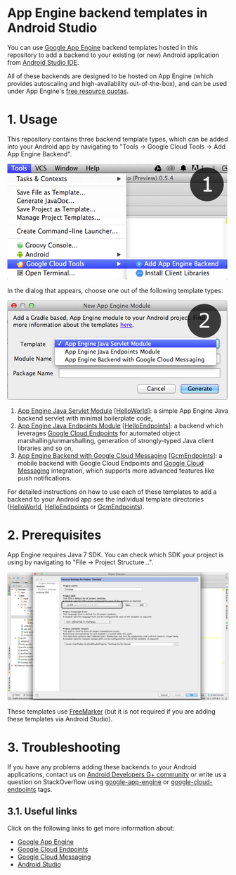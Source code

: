 App Engine backend templates in Android Studio
==========================

You can use [Google App Engine](https://developers.google.com/appengine) backend templates hosted in this repository to add a backend to your existing (or new) Android application from [Android Studio IDE](http://developer.android.com/sdk/installing/studio.html).

All of these backends are designed to be hosted on App Engine (which provides autoscaling and high-availability out-of-the-box), and can be used under App Engine's [free resource quotas](https://developers.google.com/appengine/docs/quotas).

# 1. Usage

This repository contains three backend template types, which can be added into your Android app by navigating to "Tools &rarr; Google Cloud Tools &rarr; Add App Engine Backend".

![Tools &rarr; Google Cloud Tools &rarr; Add App Engine Backend](/doc/img/add-app-engine-backend-menu.png)

In the dialog that appears, choose one out of the following template types:

![Add App Engine Backend Menu](/doc/img/add-app-engine-backend-dialog.png)

1. [App Engine Java Servlet Module](/HelloWorld) [[HelloWorld](/HelloWorld)]: a simple App Engine Java backend servlet with minimal boilerplate code,
2. [App Engine Java Endpoints Module](/HelloEndpoints) [[HelloEndpoints](/HelloEndpoints)]: a backend which leverages [Google Cloud Endpoints](https://developers.google.com/appengine/docs/java/endpoints) for automated object marshalling/unmarshalling, generation of strongly-typed Java client libraries and so on,
3. [App Engine Backend with Google Cloud Messaging](/GcmEndpoints) [[GcmEndpoints](/GcmEndpoints)]: a mobile backend with Google Cloud Endpoints and [Google Cloud Messaging](http://developer.android.com/google/gcm) integration, which supports more advanced features like push notifications.

For detailed instructions on how to use each of these templates to add a backend to your Android app see the individual template directories ([HelloWorld](/HelloWorld), [HelloEndpoints](/HelloEndpoints) or [GcmEndpoints](/GcmEndpoints)).

# 2. Prerequisites

App Engine requires Java 7 SDK. You can check which SDK your project is using by navigating to "File &rarr; Project Structure...".

![JDK settings in File &rarr; Project Structure...](/doc/img/jdk-settings.png)

These templates use [FreeMarker](http://freemarker.org) (but it is not required if you are adding these templates via Android Studio).

# 3. Troubleshooting

If you have any problems adding these backends to your Android applications, contact us on [Android Developers G+ community](https://plus.google.com/+AndroidDevelopers) or write us a question on StackOverflow using [google-app-engine](http://stackoverflow.com/questions/tagged/google-app-engine) or [google-cloud-endpoints](http://stackoverflow.com/questions/tagged/google-app-engine) tags.

## 3.1. Useful links

Click on the following links to get more information about:
* [Google App Engine](https://developers.google.com/appengine/)
* [Google Cloud Endpoints](https://developers.google.com/appengine/docs/java/endpoints/)
* [Google Cloud Messaging](http://developer.android.com/google/gcm/index.html)
* [Android Studio](developer.android.com/sdk/installing/studio.html)
